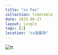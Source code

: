 ```yaml
---
title: "zx Fes"
collection: timetable
date: 2025-06-27
layout: single
tags: [🎫]
location: "zx造趣场"
---
```


![tt](/timetable/2025/06/27/2.jpg)